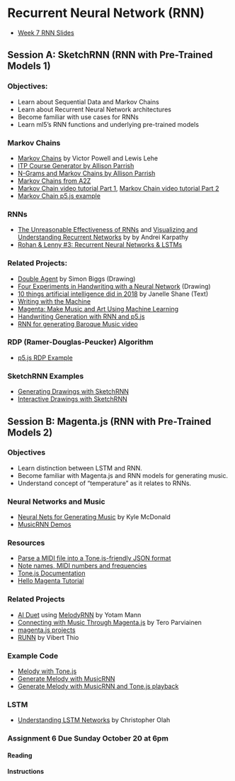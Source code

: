 # Recurrent Neural Network (RNN)

* [Week 7 RNN Slides](https://docs.google.com/presentation/d/1HcGPiK7ECr_yqdHtgDKeGKqrQAGnQp-Ve0-e4m9_E08/edit?usp=sharing)

## Session A:  SketchRNN (RNN with Pre-Trained Models 1)

### Objectives:
* Learn about Sequential Data and Markov Chains
* Learn about Recurrent Neural Network architectures
* Become familiar with use cases for RNNs
* Learn ml5’s RNN functions and underlying pre-trained models

### Markov Chains
* [Markov Chains](http://setosa.io/blog/2014/07/26/markov-chains/) by Victor Powell and Lewis Lehe
* [ITP Course Generator by Allison Parrish](http://static.decontextualize.com/toys/next_semester)
* [N-Grams and Markov Chains by Allison Parrish](http://www.decontextualize.com/teaching/rwet/n-grams-and-markov-chains/)
* [Markov Chains from A2Z](https://shiffman.net/a2z/markov/)
* [Markov Chain video tutorial Part 1](https://youtu.be/eGFJ8vugIWA), [Markov Chain video tutorial Part 2](https://www.youtube.com/watch?v=9r8CmofnbAQ)
* [Markov Chain p5.js example](https://editor.p5js.org/codingtrain/sketches/AAgqWiJAW)

### RNNs
* [The Unreasonable Effectiveness of RNNs](http://karpathy.github.io/2015/05/21/rnn-effectiveness/) and [Visualizing and Understanding Recurrent Networks](https://skillsmatter.com/skillscasts/6611-visualizing-and-understanding-recurrent-networks) by by Andrei Karpathy
* [Rohan & Lenny #3: Recurrent Neural Networks & LSTMs](https://ayearofai.com/rohan-lenny-3-recurrent-neural-networks-10300100899b)

### Related Projects:
* [Double Agent](http://littlepig.org.uk/installations/doubleagent/index.htm) by Simon Biggs (Drawing)
* [Four Experiments in Handwriting with a Neural Network](https://distill.pub/2016/handwriting/) (Drawing)
* [10 things artificial intelligence did in 2018](http://aiweirdness.com/post/181621835642/10-things-artificial-intelligence-did-in-2018) by Janelle Shane (Text)
* [Writing with the Machine](https://www.robinsloan.com/notes/writing-with-the-machine/)
* [Magenta: Make Music and Art Using Machine Learning](https://magenta.tensorflow.org/)
* [Handwriting Generation with RNN and p5.js](http://blog.otoro.net/2017/01/01/recurrent-neural-network-artist/)
* [RNN for generating Baroque Music video](https://www.youtube.com/watch?v=SacogDL_4JU)

### RDP (Ramer-Douglas-Peucker) Algorithm
* [p5.js RDP Example](https://editor.p5js.org/codingtrain/sketches/SQjSugKn6)

### SketchRNN Examples
* [Generating Drawings with SketchRNN](https://editor.p5js.org/ml5/sketches/vSQRE1Sl7F_)
* [Interactive Drawings with SketchRNN](https://editor.p5js.org/ml5/sketches/uk4JsSRQgIY)

## Session B: Magenta.js (RNN with Pre-Trained Models 2)

### Objectives
* Learn distinction between LSTM and RNN.
* Become familiar with Magenta.js and RNN models for generating music.
* Understand concept of “temperature” as it relates to RNNs.

### Neural Networks and Music
* [Neural Nets for Generating Music](https://medium.com/artists-and-machine-intelligence/neural-nets-for-generating-music-f46dffac21c0) by Kyle McDonald
* [MusicRNN Demos](https://tensorflow.github.io/magenta-js/music/demos/music_rnn.html)

### Resources
* [Parse a MIDI file into a Tone.js-friendly JSON format](https://github.com/Tonejs/Midi)
* [Note names, MIDI numbers and frequencies](https://newt.phys.unsw.edu.au/jw/notes.html)
* [Tone.js Documentation](https://tonejs.github.io/)
* [Hello Magenta Tutorial](https://hello-magenta.glitch.me/)

### Related Projects
* [AI Duet](https://experiments.withgoogle.com/ai/ai-duet/view/) using [MelodyRNN](https://github.com/tensorflow/magenta/tree/master/magenta/models/melody_rnn) by Yotam Mann
* [Connecting with Music Through Magenta.js](https://magenta.tensorflow.org/blog/2018/05/03/connecting-with-magenta-js/) by Tero Parviainen
* [magenta.js projects](https://magenta.tensorflow.org/demos/web/)
* [RUNN](http://vibertthio.com/runn/) by Vibert Thio

### Example Code
* [Melody with Tone.js](https://editor.p5js.org/ima_ml/sketches/B7L-nHpE8)
* [Generate Melody with MusicRNN](https://editor.p5js.org/ima_ml/sketches/rSZyVD1tr)
* [Generate Melody with MusicRNN and Tone.js playback](https://editor.p5js.org/ima_ml/sketches/EgKBAeibJ)

### LSTM
* [Understanding LSTM Networks](http://colah.github.io/posts/2015-08-Understanding-LSTMs/) by Christopher Olah

### Assignment 6 Due Sunday October 20 at 6pm

#### Reading

#### Instructions
